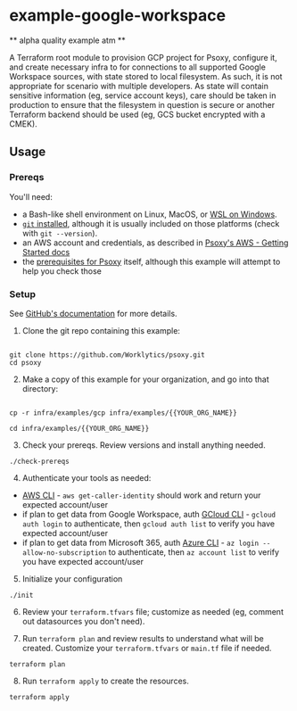 # example-google-workspace
** alpha quality example atm **

A Terraform root module to provision GCP project for Psoxy, configure it, and create necessary infra
to for connections to all supported Google Workspace sources, with state stored to local filesystem.
As such, it is not appropriate for scenario with multiple developers. As state will contain
sensitive information (eg, service account keys), care should be taken in production to ensure that
the filesystem in question is secure or another Terraform backend should be used (eg, GCS bucket
encrypted with a CMEK).

## Usage

### Prereqs

You'll need:
- a Bash-like shell environment on Linux, MacOS, or [WSL on Windows](https://learn.microsoft.com/en-us/windows/wsl/install).
- [`git` installed](https://git-scm.com/book/en/v2/Getting-Started-Installing-Git), although it
  is usually included on those platforms (check with `git --version`).
- an AWS account and credentials, as described in [Psoxy's AWS - Getting Started docs](https://github.com/Worklytics/psoxy/blob/v0.4.17/docs/aws/getting-started.md)
- the [prerequisites for Psoxy](https://github.com/Worklytics/psoxy/blob/v0.4.17/README.md#prerequisites)
  itself, although this example will attempt to help you check those

### Setup

See [GitHub's documentation](https://help.github.com/en/github/creating-cloning-and-archiving-repositories/creating-a-repository-from-a-template)
for more details.

1. Clone the git repo containing this example:
```shell

git clone https://github.com/Worklytics/psoxy.git
cd psoxy
```

2. Make a copy of this example for your organization, and go into that directory:
```shell

cp -r infra/examples/gcp infra/examples/{{YOUR_ORG_NAME}}

cd infra/examples/{{YOUR_ORG_NAME}}
```

3. Check your prereqs. Review versions and install anything needed.

```shell
./check-prereqs
```

4. Authenticate your tools as needed:

- [AWS CLI](https://docs.aws.amazon.com/cli/latest/userguide/cli-chap-configure.html) - `aws get-caller-identity` should work and return your expected account/user
- if plan to get data from Google Workspace, auth [GCloud CLI](https://cloud.google.com/sdk/docs/authorizing) - `gcloud auth login` to authenticate, then `gcloud auth list` to verify you have expected account/user
- if plan to get data from Microsoft 365, auth [Azure CLI](https://docs.microsoft.com/en-us/cli/azure/authenticate-azure-cli) - `az login --allow-no-subscription` to authenticate, then `az account list` to verify you have expected account/user

5. Initialize your configuration

```shell
./init
```

6. Review your `terraform.tfvars` file; customize as needed (eg, comment out datasources you don't need).

7. Run `terraform plan` and review results to understand what will be created. Customize your
   `terraform.tfvars` or `main.tf` file if needed.

```shell
terraform plan
```

8. Run `terraform apply` to create the resources.
```shell
terraform apply
```
